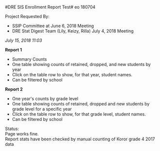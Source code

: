 #DRE SIS Enrollment Report Test#
eo 180704

Project Requested By:  
* SSIP Committee at June 6, 2018 Meeting  
* DRE Stat Digest Team (Lily, Keizy, Rilla) July 4, 2018 Meeting

*July 15, 2018 11:03*

**Report 1**  
* Summary Counts  
* One table showing counts of retained, dropped, and new students by year  
* Click on the table row to show, for that year, student names.  
* Can be filtered by school  

**Report 2**  
* One year's counts by grade level  
* One table showing counts of retained, dropped and new students by grade level for a specific year  
* Click on the table row to show, for that grade level, student names.  
* Can be filtered by school

Status:  
Page works fine.  
Report stats have been checked by manual counting of Koror grade 4 2017 data